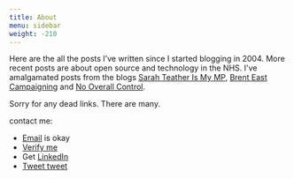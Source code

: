 ```yaml
---
title: About
menu: sidebar
weight: -210
---
```

Here are the all the posts I’ve written since I started blogging in 2004. More recent posts are about open source and technology in the NHS. I've amalgamated posts from the blogs [Sarah Teather Is My MP](/tags/sarah-teather), [Brent East Campaigning](/categories/brent-east-campaigning/) and [No Overall Control](categories/no-overall-control/).

Sorry for any dead links. There are many.

contact me:

* [Email](mailto://robdyke@gmail.com) is okay
* [Verify me](https://keybase.io/robdyke)
* Get [LinkedIn](http://uk.linkedin.com/in/robdyke/)
* [Tweet tweet](https://twitter.com/robdykedotcom)